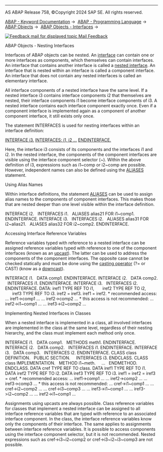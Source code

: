   

* * *

AS ABAP Release 758, ©Copyright 2024 SAP SE. All rights reserved.

[ABAP - Keyword Documentation](javascript:call_link\('abenabap.htm'\)) →  [ABAP - Programming Language](javascript:call_link\('abenabap_reference.htm'\)) →  [ABAP Objects](javascript:call_link\('abenabap_objects.htm'\)) →  [ABAP Objects - Interfaces](javascript:call_link\('abeninterfac.htm'\)) → 

 [![](Mail.gif?object=Mail.gif "Feedback mail for displayed topic") Mail Feedback](mailto:f1_help@sap.com?subject=Feedback%20on%20ABAP%20Documentation&body=Document:%20ABAP%20Objects%20-%20Nesting%20Interfaces%2C%20ABENINTERFACE_COMPOSITION%2C%20758%0D%0A%0D%0AError:%0D%0A%0D%0A%0D%0A%0D%0ASuggestion%20for%20improvement:)

ABAP Objects - Nesting Interfaces

Interfaces of ABAP objects can be nested. An [interface](javascript:call_link\('abeninterfac.htm'\)) can contain one or more interfaces as components, which themselves can contain interfaces. An interface that contains another interface is called a [nested interface](javascript:call_link\('abencompound_interface_glosry.htm'\) "Glossary Entry"). An interface that is nested within an interface is called a component interface. An interface that does not contain any nested interfaces is called an elementary interface.

All interface components of a nested interface have the same level. If a nested interface i3 contains interface components i2 that themselves are nested, their interface components i1 become interface components of i3. A nested interface contains each interface component exactly once. Even if a component interface is implemented again as a component of another component interface, it still exists only once.

The statement INTERFACES is used for nesting interfaces within an interface definition:

[INTERFACE i3.](javascript:call_link\('abapinterface.htm'\))
[INTERFACES: i1, i2 ...](javascript:call_link\('abapinterfaces.htm'\))
[ENDINTERFACE.](javascript:call_link\('abapendinterface.htm'\))

Here, the interface i3 consists of its components and the interfaces i1 and i2. In the nested interface, the components of the component interfaces are visible using the interface component selector (~). Within the above definition of i3, expressions such as i1~comp or i2~comp are possible. However, independent names can also be defined using the [ALIASES](javascript:call_link\('abapaliases.htm'\)) statement.

Using Alias Names   

Within interface definitions, the statement [ALIASES](javascript:call_link\('abapaliases.htm'\)) can be used to assign alias names to the components of component interfaces. This makes those that are nested deeper than one level visible within the interface definition.

INTERFACE i2.
  INTERFACES i1.
  ALIASES alias21 FOR i1~comp1.
ENDINTERFACE.
INTERFACE i3.
  INTERFACES i2.
  ALIASES alias31 FOR i2~alias21.
  ALIASES alias32 FOR i2~comp2.
ENDINTERFACE.

Accessing Interface Reference Variables   

Reference variables typed with reference to a nested interface can be assigned reference variables typed with reference to one of the component interfaces (known as an [upcast](javascript:call_link\('abenup_cast_glosry.htm'\) "Glossary Entry")). The latter can be used to address the components of the component interfaces. The opposite case cannot be checked statically and must be done using the [casting operator](javascript:call_link\('abencasting_operator_glosry.htm'\) "Glossary Entry") (?= or CAST) (know as a [downcast](javascript:call_link\('abendown_cast_glosry.htm'\) "Glossary Entry")).

INTERFACE i1.
  DATA comp1.
ENDINTERFACE.
INTERFACE i2.
  DATA comp2.
  INTERFACES i1.
ENDINTERFACE.
INTERFACE i3.
  INTERFACES i2.
ENDINTERFACE.
DATA: iref1 TYPE REF TO i1,
      iref2 TYPE REF TO i2,
      iref3 TYPE REF TO i3.
iref2 = iref3.
iref1 = iref2.
\* recommended access:
... iref1->comp1 ...
... iref2->comp2 ...
\* this access is not recommended:
... iref2->i1~comp1 ...
... iref3->i2~comp2 ...

Implementing Nested Interfaces in Classes   

When a nested interface is implemented in a class, all involved interfaces are implemented in the class at the same level, regardless of their nesting hierarchy, and the class must implement each method only once.

INTERFACE i1.
  DATA comp1.
  METHODS meth1.
ENDINTERFACE.
INTERFACE i2.
  DATA comp2.
  INTERFACES i1.
ENDINTERFACE.
INTERFACE i3.
  DATA comp3.
  INTERFACES i2.
ENDINTERFACE.
CLASS class DEFINITION.
  PUBLIC SECTION.
    INTERFACES i3.
ENDCLASS.
CLASS class IMPLEMENTATION.
  METHOD i1~meth.
    ...
  ENDMETHOD.
ENDCLASS.
DATA cref TYPE REF TO class.
DATA iref1 TYPE REF TO i1.
DATA iref2 TYPE REF TO i2.
DATA iref3 TYPE REF TO i3.
iref1 = iref2 = iref3 = cref.
\* recommended access:
... iref1->comp1 ...
... iref2->comp2 ...
... iref3->comp3 ...
\* this access is not recommended:
... cref->i1~comp1 ...
... cref->i2~comp2 ...
... cref->i3~comp3 ...
... iref3->i1~comp1 ...
... iref3->i2~comp2 ...
... iref2->i1~comp1 ...

Assignments using upcasts are always possible. Class reference variables for classes that implement a nested interface can be assigned to all interface reference variables that are typed with reference to an associated interface component. In the class, the interface reference variables know only the components of their interface. The same applies to assignments between interface reference variables. It is possible to access components using the interface component selector, but it is not recommended. Nested expressions such as cref->i3~i2~comp2 or cref->i3~i2~i3~comp3 are not possible.